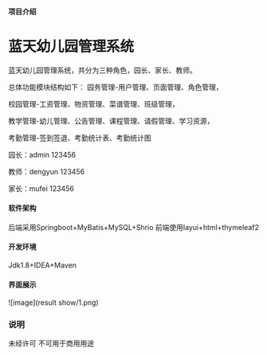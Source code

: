 #### 项目介绍
# 蓝天幼儿园管理系统 #

蓝天幼儿园管理系统，共分为三种角色，园长、家长、教师。

总体功能模块结构如下：
园务管理-用户管理、页面管理、角色管理，

校园管理-工资管理、物资管理、菜谱管理、班级管理，

教学管理-幼儿管理、公告管理、课程管理、请假管理、学习资源，

考勤管理-签到签退、考勤统计表、考勤统计图

园长：admin 123456

教师：dengyun 123456

家长：mufei 123456

#### 软件架构
后端采用Springboot+MyBatis+MySQL+Shrio
前端使用layui+html+thymeleaf2


#### 开发环境
Jdk1.8+IDEA+Maven

#### 界面展示
![image](result show/1.png)


### 说明
未经许可 不可用于商用用途

